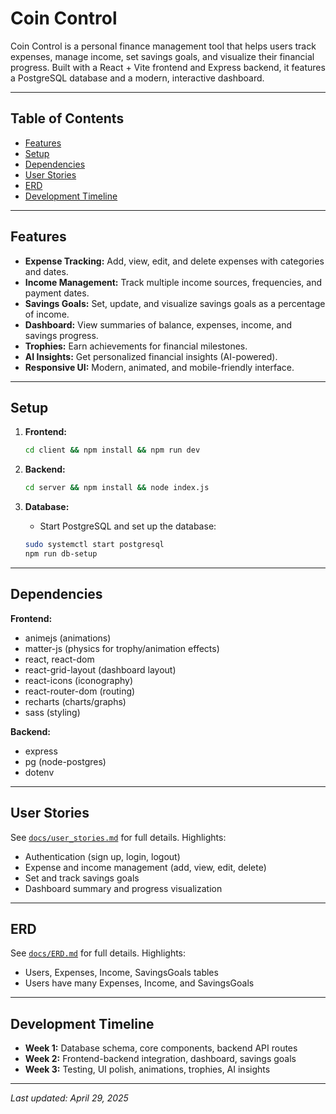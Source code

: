 # Coin Control

Coin Control is a personal finance management tool that helps users track expenses, manage income, set savings goals, and visualize their financial progress. Built with a React + Vite frontend and Express backend, it features a PostgreSQL database and a modern, interactive dashboard.

---

## Table of Contents

- [Features](#features)
- [Setup](#setup)
- [Dependencies](#dependencies)
- [User Stories](#user-stories)
- [ERD](#erd)
- [Development Timeline](#development-timeline)

---

## Features

- **Expense Tracking:** Add, view, edit, and delete expenses with categories and dates.
- **Income Management:** Track multiple income sources, frequencies, and payment dates.
- **Savings Goals:** Set, update, and visualize savings goals as a percentage of income.
- **Dashboard:** View summaries of balance, expenses, income, and savings progress.
- **Trophies:** Earn achievements for financial milestones.
- **AI Insights:** Get personalized financial insights (AI-powered).
- **Responsive UI:** Modern, animated, and mobile-friendly interface.

---

## Setup

1. **Frontend:**

   ```bash
   cd client && npm install && npm run dev
   ```

2. **Backend:**

   ```bash
   cd server && npm install && node index.js
   ```

3. **Database:**
   - Start PostgreSQL and set up the database:

   ```bash
   sudo systemctl start postgresql
   npm run db-setup
   ```

---

## Dependencies
**Frontend:**
- animejs (animations)
- matter-js (physics for trophy/animation effects)
- react, react-dom
- react-grid-layout (dashboard layout)
- react-icons (iconography)
- react-router-dom (routing)
- recharts (charts/graphs)
- sass (styling)

**Backend:**
- express
- pg (node-postgres)
- dotenv

---

## User Stories
See [`docs/user_stories.md`](docs/user_stories.md) for full details. Highlights:
- Authentication (sign up, login, logout)
- Expense and income management (add, view, edit, delete)
- Set and track savings goals
- Dashboard summary and progress visualization

---

## ERD
See [`docs/ERD.md`](docs/ERD.md) for full details. Highlights:
- Users, Expenses, Income, SavingsGoals tables
- Users have many Expenses, Income, and SavingsGoals

---

## Development Timeline
- **Week 1:** Database schema, core components, backend API routes
- **Week 2:** Frontend-backend integration, dashboard, savings goals
- **Week 3:** Testing, UI polish, animations, trophies, AI insights

---

_Last updated: April 29, 2025_